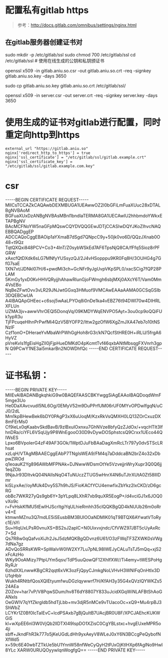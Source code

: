 # 配置私有gitlab https

> 参考：http://docs.gitlab.com/omnibus/settings/nginx.html

## 在gitlab服务器创建证书对

sudo mkdir -p /etc/gitlab/ssl
sudo chmod 700 /etc/gitlab/ssl
cd /etc/gitlab/ssl  # 使用在线生成的公钥和私钥颁证书

openssl x509 -in gitlab.aniu.so.csr -out gitlab.aniu.so.crt -req -signkey gitlab.aniu.so.key -days 3650

sudo cp gitlab.aniu.so.key gitlab.aniu.so.crt /etc/gitlab/ssl/

openssl x509 -in server.csr -out server.crt -req -signkey server.key -days 3650

# 使用生成的证书对gitlab进行配置，同时重定向http到https

```
external_url "https://gitlab.aniu.so"
nginx['redirect_http_to_https'] = true
nginx['ssl_certificate'] = "/etc/gitlab/ssl/gitlab.example.crt"
nginx['ssl_certificate_key'] = "/etc/gitlab/ssl/gitlab.example.com.key"
```


# csr

-----BEGIN CERTIFICATE REQUEST-----
MIICsTCCAZkCAQAwbDEXMBUGA1UEAwwOZ2l0bGFiLmFuaXUuc28xDTALBgNVBAoM
BGFuaXUxDzANBgNVBAsMBnl1bndlaTERMA8GA1UECAwIU2hhbmdoYWkxETAPBgNV
BAcMCFNoYW5naGFpMQswCQYDVQQGEwJDTjCCASIwDQYJKoZIhvcNAQEBBQADggEP
ADCCAQoCggEBAOip1aYXmaB7dSgd7QNpcC9y+50jk0vo6D/QQzJXnab0O48+t9Qz
TqtQXQxi848PCV+Co3+4InT/Z0sybWSkEd7AF6TpsNjQ8CA/fFfq5Sioz8rPFGRW
xAxcfQtDXdk6sLG7MNfyYUSsyzQJ/2J4vHSopppu9KR0Fq8H/3OUHG4g7GfG7saE
1XN7xt/JDNkl07H/6+pwdMi3ch+GcNFr9yJgUvpVKpSPL0/xacSCig7fQP28PLAM
5KmGy1yxD0KvHHVQRyjjhAhawRIunGjoFWmgh6sbjMXj0AXcY6T/Vam0Mm4VsEBo
NqBeZFwtOvv3vLR29JNJwtGGxq3HMuof9VMCAwEAAaAAMA0GCSqGSIb3DQEBCwUA
A4IBAQApGHEec+c6soj5wAaLPYOq8i0nDe1ka4vEBZ76t94DWl70w4DIHRLXFLUn
UZMA3jv+awwVhrOEQl5DonqVq/09KMDYWqENVPO5Ayt+3ou0cp9oQQiFUk1ypR3u
TjFPcuqeHlhnPrPwfMi4QzV5BYOFP2/lttw2gzOfW6XgZmJXA47eb7o10tNSNzlF
Czf1onO+DHeraeYvMbaWrPWhGgHoh8rG3r/kN7QcfStHRE0H+iRLU/5frgA6HyVZ
pVreKvls1fgEisHgZlI0jFjpHueDMKdO4pKcmtTvf46qxbANtMbsqgFXVnrh3gpN
Q9PCwY1NE3ai5mkarBn2NOWDhfQc
-----END CERTIFICATE REQUEST-----


# 证书私钥：

-----BEGIN PRIVATE KEY-----
MIIEvAIBADANBgkqhkiG9w0BAQEFAASCBKYwggSiAgEAAoIBAQDoqdWmF5mge3Uo
He0DaXAvcvudI5NL6Og/0EMyV52m9DuPPrfUM06rUF0MYvOPDwlfgqN/uCJ0/2dL
Mm1kpBHewBek6bDY0PAgP3xX6uUoqM/KzxRkVsQMXH0LQ13ZOrCxuzDX8mFErMs0
Cf9ieLx0qKaabvSkdBavB/9zlBxuIOxnxu7GhNVze8bfyQzZJdOx/+vqcHTIt3If
hnDRa/ciYFL6VSqUjy9P8WnEgooO30D9vDywDOSphstcsQ9Crxx1UEco44QIWsES
Lpxo6BVpoIerG4zF49AF3GOk/1WptDJuFbBAaDagXmRcLTr797y0dvSTScLRhsat
xzLqH/VTAgMBAAECggEAbP7TNgIsWEA9/FM4q7aDddcaBN2brZ4o32xDbpwZIROd
q1eoauK2Yg896AWbMFPNAk+DJNwwWDsmOtYe5VzvejjnWryXupr3Q0Q6jj1eqZOb
9NjaJr93DItvkQ04NAIIsNqO4TuNUczZTUG5wHnrX4N6uTJtrXUtA0Zt58llIDmr
kiSLyxAe//oyMUk4Dvy5S7h9hJS/FioKACfYCU4enwfixZbYkz2lxCKD/zD6gcRG
obBc7WKR27yQs9gb6Y+3pYLpq8LXhR7xb9quXR5EogP+/d4vciGJ1x6JOQ0vXo9c
r+FvHskKfMU5tEwIHJScrltgiYqULhieRmhh35clQQKBgQD4kNUUb26m0oRrv4+E
ktmwnMZnu3Q7mdLE5iSEusbBM3BUIOOaNDMIK01qT9BTQX6AYwatVToRyc1E/sYi
Su+HlqUxLPsR0vnuXS+BS2sJ2apIC+N0Uixvxjndc/CfVWZ97JBT5cUyAxRc7+5d
Qs7R8w0qQafvoXiJh2JsJ5dzMQKBgQDvnz6U61/O3zFWqTF3ZXWK0sVWg7dNa7gz
ADvQoSRRsKWR+SpWaIvW0IW2XY7Lu7pNL98lWEJyCALuTsTJ5mQq+xjS2xFcAzHo
WKy9OoAMizy7PtpUYm5qsv/TdP5uuQowQF12XhIfXW//Ti4emy+tWESPoHgRyRJr
6zhdXXLnwwKBgCR2qqt6xVK3ozFjQpyCJmkgNoLVHvH3WNIFqOnHtIx3DU1qHblr
Wukh4RNtbfQosXQIEtyumfwuDGzIqywwrf7H/KfAH3y35G4xQVzIQYWKZs524AEa
ZOZov+har7vP/V8PqwSDum/hv8T6dY8807Y833uJcidXGqWiNLAFBtShAoGANxIs
OeGWlV7qYfZkrgIdb5hdTjLbb+mv3djR5nMCe9vTUacoOc+xQ9+Mu4rpBJ3ShWbZ
LCYKr1Z0Bf0IcTaIEvC+lcdPSAxb7gBjQuItB7UAcjBR0U8F/XPCJAEhcKUKWGiS
kl+wXpEE6nI3W0VjQb2llDTXI49IspDO1XZisC0CgYBLstxc+hvgEUxeMPR5o4ji
sbff+JkndFhR3k777o5jKeUGdLdHh9yxAeyV8WLeJ0xY6N3BCcgPeQybofNXfWd5
x+59c6E40wbTZTkUe5bU1YnnW58nfWeCyQyH2tPJxOjKtlHXp6fAglNo9HwI8YLc
XARW0URUQOyywIqnWogfgQ==
-----END PRIVATE KEY-----
